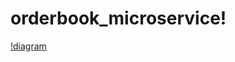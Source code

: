 # orderbook_microservice!
[!diagram](https://github.com/Tanakpek/orderbook_microservice/blob/master/Untitled%20Diagram.drawio?raw=true)
